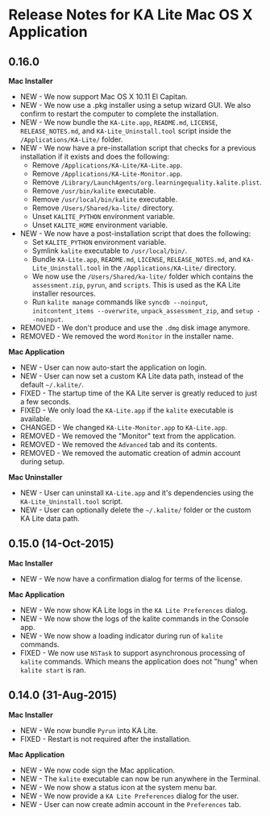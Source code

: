 Release Notes for KA Lite Mac OS X Application
==============================================

0.16.0
------

**Mac Installer**

* NEW - We now support Mac OS X 10.11 El Capitan.
* NEW - We now use a .pkg installer using a setup wizard GUI.  We also confirm to restart the computer to complete the installation.
* NEW - We now bundle the `KA-Lite.app`, `README.md`, `LICENSE`, `RELEASE_NOTES.md`, and `KA-Lite_Uninstall.tool` script inside the `/Applications/KA-Lite/` folder.
* NEW - We now have a pre-installation script that checks for a previous installation if it exists and does the following:
  - Remove `/Applications/KA-Lite/KA-Lite.app`.
  - Remove `/Applications/KA-Lite-Monitor.app`.
  - Remove `/Library/LaunchAgents/org.learningequality.kalite.plist`.
  - Remove `/usr/bin/kalite` executable.
  - Remove `/usr/local/bin/kalite` executable. 
  - Remove `/Users/Shared/ka-lite/` directory.
  - Unset `KALITE_PYTHON` environment variable.
  - Unset `KALITE_HOME` environment variable.
* NEW - We now have a post-installation script that does the following:
  - Set `KALITE_PYTHON` environment variable.
  - Symlink `kalite` executable to `/usr/local/bin/`.
  - Bundle `KA-Lite.app`, `README.md`, `LICENSE`, `RELEASE_NOTES.md`, and `KA-Lite_Uninstall.tool` in the `/Applications/KA-Lite/` directory.
  - We now use the `/Users/Shared/ka-lite/` folder which contains the `assessment.zip`, `pyrun`, and `scripts`. This is used as the KA Lite installer resources.  
  - Run `kalite manage` commands like `syncdb --noinput`, `initcontent_items --overwrite`, `unpack_assessment_zip`, and `setup --noinput`.
* REMOVED - We don't produce and use the `.dmg` disk image anymore.
* REMOVED - We removed the word `Monitor` in the installer name.

**Mac Application**

* NEW - User can now auto-start the application on login.
* NEW - User can now set a custom KA Lite data path, instead of the default `~/.kalite/`.
* FIXED - The startup time of the KA Lite server is greatly reduced to just a few seconds.
* FIXED - We only load the `KA-Lite.app` if the `kalite` executable is available.
* CHANGED - We changed `KA-Lite-Monitor.app` to `KA-Lite.app`.
* REMOVED - We removed the "Monitor" text from the application.
* REMOVED - We removed the `Advanced` tab and its contents.
* REMOVED - We removed the automatic creation of admin account during setup.
 

**Mac Uninstaller**

* NEW - User can uninstall `KA-Lite.app` and it's dependencies using the `KA-Lite_Uninstall.tool` script.
* NEW - User can optionally delete the `~/.kalite/` folder or the custom KA Lite data path.


0.15.0 (14-Oct-2015)
--------------------

**Mac Installer**

* NEW - We now have a confirmation dialog for terms of the license.

**Mac Application**

* NEW - We now show KA Lite logs in the `KA Lite Preferences` dialog.
* NEW - We now show the logs of the kalite commands in the Console app.
* NEW - We now show a loading indicator during run of `kalite` commands.
* FIXED - We now use `NSTask` to support asynchronous processing of `kalite` commands.  Which means the application does not "hung" when `kalite start` is ran.


0.14.0 (31-Aug-2015)
--------------------

**Mac Installer**

* NEW - We now bundle `Pyrun` into KA Lite.
* FIXED - Restart is not required after the installation.

**Mac Application**

* NEW - We now code sign the Mac application.
* NEW - The `kalite` executable can now be run anywhere in the Terminal.
* NEW - We now show a status icon at the system menu bar.
* NEW - We now provide a `KA Lite Preferences` dialog for the user.
* NEW - User can now create admin account in the `Preferences` tab.
